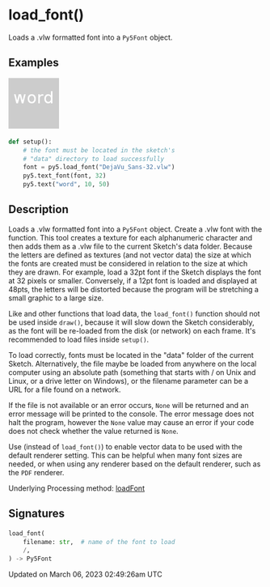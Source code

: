 # load_font()

Loads a .vlw formatted font into a `Py5Font` object.

## Examples

<div class="example-table">

<div class="example-row"><div class="example-cell-image">

![example picture for load_font()](/images/reference/Sketch_load_font_0.png)

</div><div class="example-cell-code">

```python
def setup():
    # the font must be located in the sketch's
    # "data" directory to load successfully
    font = py5.load_font("DejaVu_Sans-32.vlw")
    py5.text_font(font, 32)
    py5.text("word", 10, 50)
```

</div></div>

</div>

## Description

Loads a .vlw formatted font into a `Py5Font` object. Create a .vlw font with the [](py5functions_create_font_file) function. This tool creates a texture for each alphanumeric character and then adds them as a .vlw file to the current Sketch's data folder. Because the letters are defined as textures (and not vector data) the size at which the fonts are created must be considered in relation to the size at which they are drawn. For example, load a 32pt font if the Sketch displays the font at 32 pixels or smaller. Conversely, if a 12pt font is loaded and displayed at 48pts, the letters will be distorted because the program will be stretching a small graphic to a large size.

Like [](sketch_load_image) and other functions that load data, the `load_font()` function should not be used inside `draw()`, because it will slow down the Sketch considerably, as the font will be re-loaded from the disk (or network) on each frame. It's recommended to load files inside `setup()`.

To load correctly, fonts must be located in the "data" folder of the current Sketch. Alternatively, the file maybe be loaded from anywhere on the local computer using an absolute path (something that starts with / on Unix and Linux, or a drive letter on Windows), or the filename parameter can be a URL for a file found on a network.

If the file is not available or an error occurs, `None` will be returned and an error message will be printed to the console. The error message does not halt the program, however the `None` value may cause an error if your code does not check whether the value returned is `None`.

Use [](sketch_create_font) (instead of `load_font()`) to enable vector data to be used with the default renderer setting. This can be helpful when many font sizes are needed, or when using any renderer based on the default renderer, such as the `PDF` renderer.

Underlying Processing method: [loadFont](https://processing.org/reference/loadFont_.html)

## Signatures

```python
load_font(
    filename: str,  # name of the font to load
    /,
) -> Py5Font
```

Updated on March 06, 2023 02:49:26am UTC
